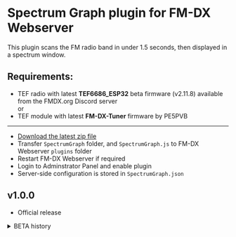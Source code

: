 # Spectrum Graph plugin for FM-DX Webserver

This plugin scans the FM radio band in under 1.5 seconds, then displayed in a spectrum window.

## Requirements:

- TEF radio with latest **TEF6686_ESP32** beta firmware (v2.11.8) available from the FMDX.org Discord server   
or
- TEF module with latest **FM-DX-Tuner** firmware by PE5PVB

---

* [Download the latest zip file](https://github.com/AmateurAudioDude/FM-DX-Webserver-Plugin-Spectrum-Graph/archive/refs/heads/main.zip)
* Transfer `SpectrumGraph` folder, and `SpectrumGraph.js` to FM-DX Webserver `plugins` folder
* Restart FM-DX Webserver if required
* Login to Adminstrator Panel and enable plugin
* Server-side configuration is stored in `SpectrumGraph.json`

v1.0.0
------
* Official release

<details>
  <summary>BETA history</summary>

v1.0.0b10
------
* Added tooltips
* Backend code improvements

v1.0.0b9
--------
* Fixed webpage movement while using mouse scroll wheel
* Fixed tooltip element alignment

v1.0.0b8
--------
* Added fixed/dynamic vertical graph button
* Added ability to use mouse scroll wheel to tune
* Fixed tooltip causing scrollbars

v1.0.0b7
--------
* Added user configurable graph smoothing option
* Added retry delay option to configuration
* Added check for update option
* Configured plugin to not open while signal graph is hidden
* Minor visual fixes

v1.0.0b6
--------
* Added configuration file
* Visual improvements and fixes

v1.0.0b5
--------
* Create graph on page load if data exists
* Minor fixes

v1.0.0b4
--------
* Added configurable graph smoothing option
* Fixed slight flicker that might occur

v1.0.0b2
--------
* Graph output fix for TEF radio firmware

v1.0.0b1
--------
* First beta release

</details>
